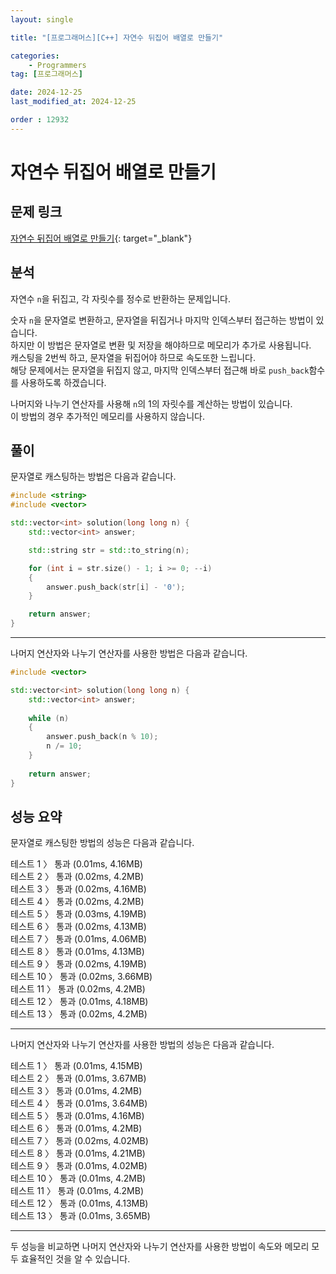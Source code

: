```yaml
---
layout: single

title: "[프로그래머스][C++] 자연수 뒤집어 배열로 만들기"

categories:
    - Programmers
tag: [프로그래머스]

date: 2024-12-25
last_modified_at: 2024-12-25

order : 12932
---
```


# 자연수 뒤집어 배열로 만들기

## 문제 링크

[자연수 뒤집어 배열로 만들기](https://school.programmers.co.kr/learn/courses/30/lessons/12932){: target="_blank"}

## 분석

자연수 `n`을 뒤집고, 각 자릿수를 정수로 반환하는 문제입니다.

숫자 `n`을 문자열로 변환하고, 문자열을 뒤집거나 마지막 인덱스부터 접근하는 방법이 있습니다.  
하지만 이 방법은 문자열로 변환 및 저장을 해야하므로 메모리가 추가로 사용됩니다.  
캐스팅을 2번씩 하고, 문자열을 뒤집어야 하므로 속도또한 느립니다.  
해당 문제에서는 문자열을 뒤집지 않고, 마지막 인덱스부터 접근해 바로 `push_back`함수를 사용하도록 하겠습니다.

나머지와 나누기 연산자를 사용해 `n`의 1의 자릿수를 계산하는 방법이 있습니다.  
이 방법의 경우 추가적인 메모리를 사용하지 않습니다.

## 풀이

문자열로 캐스팅하는 방법은 다음과 같습니다.

```cpp
#include <string>
#include <vector>

std::vector<int> solution(long long n) {
    std::vector<int> answer;

    std::string str = std::to_string(n);

    for (int i = str.size() - 1; i >= 0; --i)
    {
        answer.push_back(str[i] - '0');
    }

    return answer;
}
```

---

나머지 연산자와 나누기 연산자를 사용한 방법은 다음과 같습니다.

```cpp
#include <vector>

std::vector<int> solution(long long n) {
    std::vector<int> answer;
    
    while (n)
    {
        answer.push_back(n % 10);
        n /= 10;
    }
    
    return answer;
}
```

## 성능 요약

문자열로 캐스팅한 방법의 성능은 다음과 같습니다.

테스트 1 〉	통과 (0.01ms, 4.16MB)  
테스트 2 〉	통과 (0.02ms, 4.2MB)  
테스트 3 〉	통과 (0.02ms, 4.16MB)  
테스트 4 〉	통과 (0.02ms, 4.2MB)  
테스트 5 〉	통과 (0.03ms, 4.19MB)  
테스트 6 〉	통과 (0.02ms, 4.13MB)  
테스트 7 〉	통과 (0.01ms, 4.06MB)  
테스트 8 〉	통과 (0.01ms, 4.13MB)  
테스트 9 〉	통과 (0.02ms, 4.19MB)  
테스트 10 〉 통과 (0.02ms, 3.66MB)  
테스트 11 〉 통과 (0.02ms, 4.2MB)  
테스트 12 〉 통과 (0.01ms, 4.18MB)  
테스트 13 〉 통과 (0.02ms, 4.2MB)

---

나머지 연산자와 나누기 연산자를 사용한 방법의 성능은 다음과 같습니다.

테스트 1 〉	통과 (0.01ms, 4.15MB)  
테스트 2 〉	통과 (0.01ms, 3.67MB)  
테스트 3 〉	통과 (0.01ms, 4.2MB)  
테스트 4 〉	통과 (0.01ms, 3.64MB)  
테스트 5 〉	통과 (0.01ms, 4.16MB)  
테스트 6 〉	통과 (0.01ms, 4.2MB)  
테스트 7 〉	통과 (0.02ms, 4.02MB)  
테스트 8 〉	통과 (0.01ms, 4.21MB)  
테스트 9 〉	통과 (0.01ms, 4.02MB)  
테스트 10 〉 통과 (0.01ms, 4.2MB)  
테스트 11 〉 통과 (0.01ms, 4.2MB)  
테스트 12 〉 통과 (0.01ms, 4.13MB)  
테스트 13 〉 통과 (0.01ms, 3.65MB)

---

두 성능을 비교하면 나머지 연산자와 나누기 연산자를 사용한 방법이 속도와 메모리 모두 효율적인 것을 알 수 있습니다.